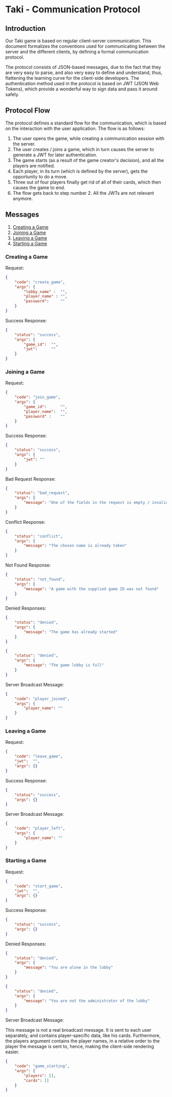 # Taki - Communication Protocol

## Introduction

Our Taki game is based on regular client-server communication. This document formalizes the conventions used for communicating between the server and the different clients, by defining a formal communication protocol.

The protocol consists of JSON-based messages, due to the fact that they are very easy to parse, and also very easy to define and understand, thus, flattening the learning curve for the client-side developers. The authentication method used in the protocol is based on JWT (JSON Web Tokens), which provide a wonderful way to sign data and pass it around safely.

## Protocol Flow

The protocol defines a standard flow for the communication, which is based on the interaction with the user application. The flow is as follows:

1. The user opens the game, while creating a communication session with the server.
2. The user creates / joins a game, which in turn causes the server to generate a JWT for later authentication.
3. The game starts (as a result of the game creator's decision), and all the players are notified.
4. Each player, in its turn (which is defined by the server), gets the opportunity to do a move.
5. Three out of four players finally get rid of all of their cards, which then causes the game to end.
6. The flow gets back to step number 2. All the JWTs are not relevant anymore.

## Messages

1. [Creating a Game](#creating-a-game)
2. [Joining a Game](#joining-a-game)
3. [Leaving a Game](#leaving-a-game)
4. [Starting a Game](#starting-a-game)

### Creating a Game

Request:

```json
{
    "code": "create_game",
    "args": {
        "lobby_name" :  "",
        "player_name" : "",
        "password":     ""
    }
}
```

Success Response:

```json
{
    "status": "success",
    "args": {
        "game_id":  "",
        "jwt":      ""
    }
}
```

### Joining a Game

Request:

```json
{
    "code": "join_game",
    "args": {
        "game_id":      "",
        "player_name":  "",
        "password" :    ""
    }
}
```

Success Response:

```json
{
    "status": "success",
    "args": {
        "jwt": ""
    }
}
```

Bad Request Response:

```json
{
    "status": "bad_request",
    "args": {
        "message": "One of the fields in the request is empty / invalid"
    }
}
```

Conflict Response:

```json
{
    "status": "conflict",
    "args": {
        "message": "The chosen name is already taken"
    }
}
```

Not Found Response:

```json
{
    "status": "not_found",
    "args": {
        "message": "A game with the supplied game ID was not found"
    }
}
```

Denied Responses:

```json
{
    "status": "denied",
    "args": {
        "message": "The game has already started"
    }
}
```

```json
{
    "status": "denied",
    "args": {
        "message": "The game lobby is full"
    }
}
```

Server Broadcast Message:

```json
{
    "code": "player_joined",
    "args": {
        "player_name": ""
    }
}
```

### Leaving a Game

Request:

```json
{
    "code": "leave_game",
    "jwt":  "",
    "args": {}
}
```

Success Response:

```json
{
    "status": "success",
    "args": {}
}
```

Server Broadcast Message:

```json
{
    "code": "player_left",
    "args": {
        "player_name": ""
    }
}
```

### Starting a Game

Request:

```json
{
    "code": "start_game",
    "jwt":  "",
    "args": {}
}
```

Success Response:

```json
{
    "status": "success",
    "args": {}
}
```

Denied Responses:

```json
{
    "status": "denied",
    "args": {
        "message": "You are alone in the lobby"
    }
}
```

```json
{
    "status": "denied",
    "args": {
        "message": "You are not the administrator of the lobby"
    }
}
```

Server Broadcast Message:

This message is not a real broadcast message. It is sent to each user separately, and contains player-specific data, like his cards. Furthermore, the players argument contains the player names, in a relative order to the player the message is sent to, hence, making the client-side rendering easier.

```json
{
    "code": "game_starting",
    "args": {
        "players": [],
        "cards": []
    }
}
```